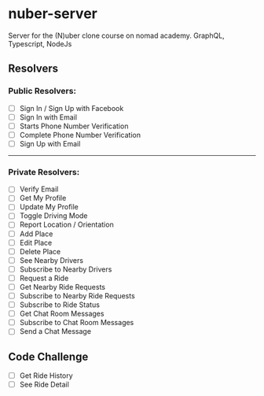# nuber-server

Server for the (N)uber clone course on nomad academy. GraphQL, Typescript, NodeJs

## Resolvers

### Public Resolvers:

- [ ] Sign In / Sign Up with Facebook
- [ ] Sign In with Email
- [ ] Starts Phone Number Verification
- [ ] Complete Phone Number Verification
- [ ] Sign Up with Email

---

### Private Resolvers:

- [ ] Verify Email
- [ ] Get My Profile
- [ ] Update My Profile
- [ ] Toggle Driving Mode
- [ ] Report Location / Orientation
- [ ] Add Place
- [ ] Edit Place
- [ ] Delete Place
- [ ] See Nearby Drivers
- [ ] Subscribe to Nearby Drivers
- [ ] Request a Ride
- [ ] Get Nearby Ride Requests
- [ ] Subscribe to Nearby Ride Requests
- [ ] Subscribe to Ride Status
- [ ] Get Chat Room Messages
- [ ] Subscribe to Chat Room Messages
- [ ] Send a Chat Message

## Code Challenge

- [ ] Get Ride History
- [ ] See Ride Detail
